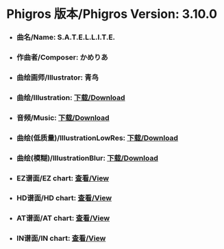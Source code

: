 
# Phigros 版本/Phigros Version:  3.10.0

- ### __曲名/Name:  S.A.T.E.L.L.I.T.E.__

- ### __作曲者/Composer:  かめりあ__

- ### __曲绘画师/Illustrator:  青鸟__

- ### __曲绘/Illustration:  [下载/Download](https://github.com/Po6647A/WebAssests/releases/download/3.10.0/998.png)__

- ### __音频/Music:  [下载/Download](https://github.com/Po6647A/WebAssests/releases/download/3.10.0/1733.ogg)__

- ### __曲绘(低质量)/IllustrationLowRes:  [下载/Download](https://github.com/Po6647A/WebAssests/releases/download/3.10.0/1490.png)__

- ### __曲绘(模糊)/IllustrationBlur:  [下载/Download](https://github.com/Po6647A/WebAssests/releases/download/3.10.0/0)__


- ### __EZ谱面/EZ chart:  [查看/View](./EZ.json/index.html)__

- ### __HD谱面/HD chart:  [查看/View](./HD.json/index.html)__

- ### __AT谱面/AT chart:  [查看/View](./AT.json/index.html)__

- ### __IN谱面/IN chart:  [查看/View](./IN.json/index.html)__
